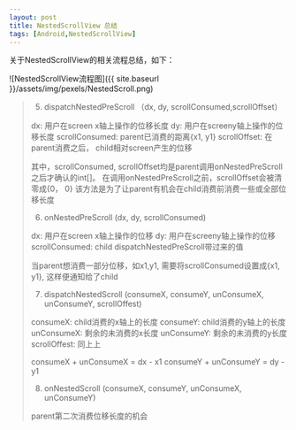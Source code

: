 ```yaml
---
layout: post
title: NestedScrollView 总结
tags: [Android,NestedScrollView]
---
```




关于NestedScrollView的相关流程总结，如下：

![NestedScrollView流程图]({{ site.baseurl }}/assets/img/pexels/NestedScroll.png)


>   5. dispatchNestedPreScroll
>   （dx, dy, scrollConsumed,scrollOffset）
>
> dx: 用户在screen x轴上操作的位移长度
> dy: 用户在screeny轴上操作的位移长度
> scrollConsumed: parent已消费的距离{x1, y1}
> scrollOffset: 在parent消费之后， child相对screen产生的位移
>
> 其中，scrollConsumed, scrollOffset均是parent调用onNestedPreScroll之后才确认的int[]。
> 在调用onNestedPreScroll之前，scrollOffset会被清零成{0， 0}
> 该方法是为了让parent有机会在child消费前消费一些或全部位移长度
>
> 6. onNestedPreScroll
>   (dx, dy, scrollConsumed)
>
> dx: 用户在screen x轴上操作的位移
> dy: 用户在screeny轴上操作的位移
> scrollConsumed: child dispatchNestedPreScroll带过来的值
>
> 当parent想消费一部分位移，如x1,y1, 需要将scrollConsumed设置成{x1, y1}, 这样便通知给了child
>
> 7. dispatchNestedScroll
>   (consumeX, consumeY, unConsumeX, unConsumeY, scrollOffest)
>
> consumeX: child消费的x轴上的长度
> consumeY: child消费的y轴上的长度
> unConsumeX: 剩余的未消费的x长度
> unConsumeY: 剩余的未消费的y长度
> scrollOffest: 同上上
>
> consumeX + unConsumeX = dx - x1
> consumeY + unConsumeY = dy - y1
>
> 8. onNestedScroll
>   (consumeX, consumeY, unConsumeX, unConsumeY)
>
> parent第二次消费位移长度的机会
